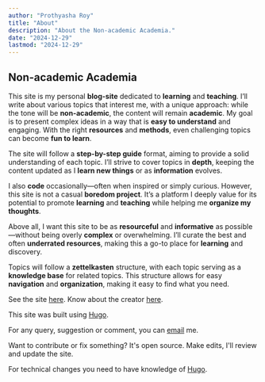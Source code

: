 ```yaml
---
author: "Prothyasha Roy"
title: "About"
description: "About the Non-academic Academia."
date: "2024-12-29"
lastmod: "2024-12-29"
---
```


## Non-academic Academia

This site is my personal **blog-site** dedicated to **learning** and **teaching**. I’ll write about various topics that interest me, with a unique approach: while the tone will be **non-academic**, the content will remain **academic**. My goal is to present complex ideas in a way that is **easy to understand** and engaging. With the right **resources** and **methods**, even challenging topics can become **fun to learn**.

The site will follow a **step-by-step guide** format, aiming to provide a solid understanding of each topic. I’ll strive to cover topics in **depth**, keeping the content updated as I **learn new things** or as **information** evolves.

I also **code** occasionally—often when inspired or simply curious. However, this site is not a casual **boredom project**. It’s a platform I deeply value for its potential to promote **learning** and **teaching** while helping me **organize my thoughts**.

Above all, I want this site to be as **resourceful** and **informative** as possible—without being overly **complex** or overwhelming. I’ll curate the best and often **underrated resources**, making this a go-to place for **learning** and discovery.

Topics will follow a **zettelkasten** structure, with each topic serving as a **knowledge base** for related topics. This structure allows for easy **navigation** and **organization**, making it easy to find what you need.  

See the site [here](https://non-academic-academia.onrender.com).
Know about the creator [here](https://non-academic-academia.onrender.com/me).

This site was built using [Hugo](https://gohugo.io/).

For any query, suggestion or comment, you can [email](mailto:protyasharoy369@gmail.com) me.

Want to contribute or fix something? It's open source. Make edits, I'll review and update the site.

For technical changes you need to have knowledge of [Hugo](https://gohugo.io/).
